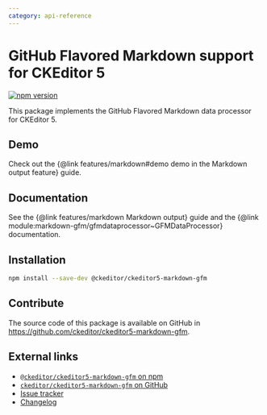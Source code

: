 ```yaml
---
category: api-reference
---
```


# GitHub Flavored Markdown support for CKEditor 5

[![npm version](https://badge.fury.io/js/%40ckeditor%2Fckeditor5-markdown-gfm.svg)](https://www.npmjs.com/package/@ckeditor/ckeditor5-markdown-gfm)

This package implements the GitHub Flavored Markdown data processor for CKEditor 5.

## Demo

Check out the {@link features/markdown#demo demo in the Markdown output feature} guide.

## Documentation

See the {@link features/markdown Markdown output} guide and the {@link module:markdown-gfm/gfmdataprocessor~GFMDataProcessor} documentation.

## Installation

```bash
npm install --save-dev @ckeditor/ckeditor5-markdown-gfm
```

## Contribute

The source code of this package is available on GitHub in https://github.com/ckeditor/ckeditor5-markdown-gfm.

## External links

* [`@ckeditor/ckeditor5-markdown-gfm` on npm](https://www.npmjs.com/package/@ckeditor/ckeditor5-markdown-gfm)
* [`ckeditor/ckeditor5-markdown-gfm` on GitHub](https://github.com/ckeditor/ckeditor5-markdown-gfm)
* [Issue tracker](https://github.com/ckeditor/ckeditor5/issues)
* [Changelog](https://github.com/ckeditor/ckeditor5-markdown-gfm/blob/master/CHANGELOG.md)
